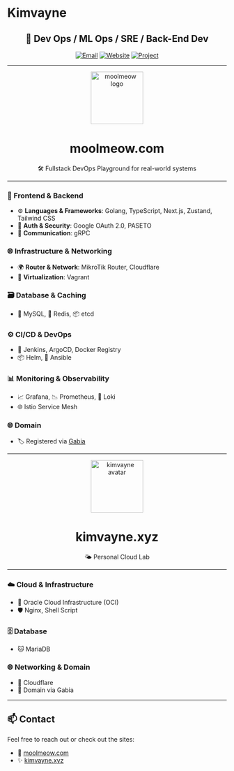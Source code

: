 # Kimvayne

<div align="center">
  
  ## 🚀 Dev Ops / ML Ops / SRE / Back-End Dev
  
  [![Email](https://img.shields.io/badge/Email-nkimtnt%40gmail.com-blue?style=flat-square&logo=gmail)](mailto:nkimtnt@gmail.com)
  [![Website](https://img.shields.io/badge/Website-kimvayne.xyz-orange?style=flat-square&logo=firefox)](https://kimvayne.xyz)
  [![Project](https://img.shields.io/badge/Project-moolmeow.com-red?style=flat-square&logo=github)](https://moolmeow.com)

</div>

---
<div align="center">
  <img src="./moolmeow.png" width="120" alt="moolmeow logo" />
  <h1>moolmeow.com</h1>
  <p>🛠️ Fullstack DevOps Playground for real-world systems</p>
</div>

---

### 🧩 Frontend & Backend

- ⚙️ **Languages & Frameworks**: Golang, TypeScript, Next.js, Zustand, Tailwind CSS
- 🔐 **Auth & Security**: Google OAuth 2.0, PASETO
- 📡 **Communication**: gRPC

### 🌐 Infrastructure & Networking

- 🌍 **Router & Network**: MikroTik Router, Cloudflare
- 🧱 **Virtualization**: Vagrant

### 🗃️ Database & Caching

- 🐬 MySQL, 🧠 Redis, 📦 etcd

### ⚙️ CI/CD & DevOps

- 🚀 Jenkins, ArgoCD, Docker Registry
- 📦 Helm, 🔧 Ansible

### 📊 Monitoring & Observability

- 📈 Grafana, 📉 Prometheus, 📜 Loki
- 🌐 Istio Service Mesh

### 🌐 Domain

- 🏷️ Registered via [Gabia](https://www.gabia.com)

---

<div align="center">
  <img src="./cropped-kimvayne_12603_A_Japanese-style_cartoon_illustration_of_a_psych_2f5c877b-9ce6-4ed8-aa42-ccf416386bb1.png" width="120" alt="kimvayne avatar" />
  <h1>kimvayne.xyz</h1>
  <p>🌤️ Personal Cloud Lab</p>
</div>

---

### ☁️ Cloud & Infrastructure

- 🧱 Oracle Cloud Infrastructure (OCI)
- 🛡️ Nginx, Shell Script

### 🗄️ Database

- 🐱 MariaDB

### 🌐 Networking & Domain

- 🧬 Cloudflare
- 📛 Domain via Gabia

---

## 📫 Contact

Feel free to reach out or check out the sites:

- 🐾 [moolmeow.com](https://moolmeow.com)
- ✨ [kimvayne.xyz](https://kimvayne.xyz)
